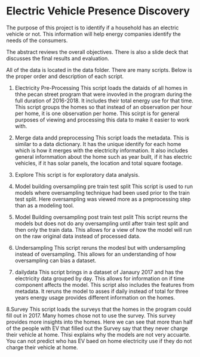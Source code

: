 # Electric Vehicle Presence Discovery


The purpose of this project is to identify if a household has an electric vehicle or not. This information will help energy companies identify the needs of the consumers.  
 
The abstract reviews the overall objectives. There is also a slide deck that discusses the final results and evaluation. 

All of the data is located in the data folder. There are many scripts. Below is the proper order and description of each script. 

1. Electricity Pre-Processing
    This script loads the dataids of all homes in thhe pecan street program that were invovled in the program during the full duration of 2016-2018. It includes their total energy use for that time. This script groups the homes so that instead of an observation per hour per home, it is one observation per home. This scirpt is for general purposes of viewing and processing this data to make it easier to work with. 
    
2. Merge data andd preprocessing
    This script loads the metadata. This is similar to a data dictionary. It has the unique identify for each home which is how it merges with the electricity information. It also includes general infornmation about the home such as year built, if it has electric vehicles, if it has solar panels, the location and total square footage. 
    
3. Explore
    This script is for exploratory data analysis. 
    
4. Model building oversampling pre train test split
     This script is used to run models where oversampling technique had been used prior to the train test split. Here oversampling was viewed more as a preprocessing step than as a modeling tool. 
     
 5. Model Building oversampling post train test pslit
    This script reurns the models but does not do any oversampling until after train test split and then only the train data. This allows for a view of how the model will run on the raw original data instead of processed data. 
    
 6. Undersampling
     This script reruns the modesl but with undersampling instead of oversampling. This allows for an understanding of how oversampling can bias  a dataset. 
     
 7. dailydata
     This script brings in a dataset of Janaury 2017 and has the electricity data grouped by day. This allows for information on if time component affects the model. This script also includes the features from metadata. It reruns the model to asses if daily instead of total for three years energy usage provides different information on the homes. 
     
8.Survey
   This script loads the surveys that the homes in the program could fill out in 2017. Many homes chose not to use the survey. This survey provides more insights into the homes. Here we can see that more than half of the people with EV that filled out the Survey say that they never charge their vehicle at home. Thisi explains why the models are not very accuarte. You can not predict who has EV baed on home electricity use if they do not charge their vehicle at home. 
